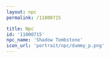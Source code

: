 ```yaml
---
layout: npc
permalink: /11000715

title: Npc
id: '11000715'
npc_name: 'Shadow Tombstone'
icon_url: 'portrait/npc/dummy_p.png'
---
```


